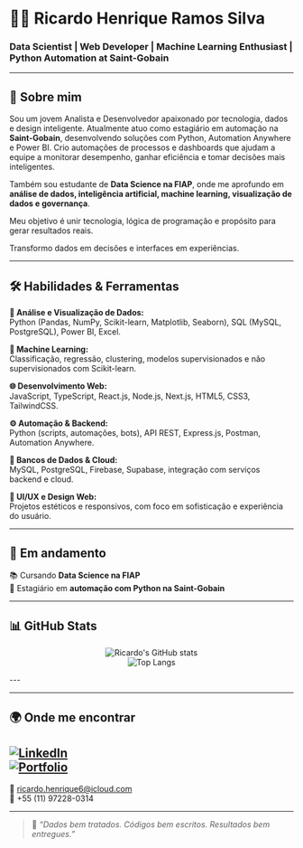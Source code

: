 # 👨‍💻 Ricardo Henrique Ramos Silva

### Data Scientist | Web Developer | Machine Learning Enthusiast | Python Automation at Saint-Gobain

---

## 🧠 Sobre mim

Sou um jovem Analista e Desenvolvedor apaixonado por tecnologia, dados e design inteligente. Atualmente atuo como estagiário em automação na **Saint-Gobain**, desenvolvendo soluções com Python, Automation Anywhere e Power BI. Crio automações de processos e dashboards que ajudam a equipe a monitorar desempenho, ganhar eficiência e tomar decisões mais inteligentes.

Também sou estudante de **Data Science na FIAP**, onde me aprofundo em **análise de dados, inteligência artificial, machine learning, visualização de dados e governança**.  

Meu objetivo é unir tecnologia, lógica de programação e propósito para gerar resultados reais.

Transformo dados em decisões e interfaces em experiências.

---

## 🛠️ Habilidades & Ferramentas

**🔎 Análise e Visualização de Dados:**  
Python (Pandas, NumPy, Scikit-learn, Matplotlib, Seaborn), SQL (MySQL, PostgreSQL), Power BI, Excel.

**🤖 Machine Learning:**  
Classificação, regressão, clustering, modelos supervisionados e não supervisionados com Scikit-learn.

**🌐 Desenvolvimento Web:**  
JavaScript, TypeScript, React.js, Node.js, Next.js, HTML5, CSS3, TailwindCSS.

**⚙️ Automação & Backend:**  
Python (scripts, automações, bots), API REST, Express.js, Postman, Automation Anywhere.

**📁 Bancos de Dados & Cloud:**  
MySQL, PostgreSQL, Firebase, Supabase, integração com serviços backend e cloud.

**🎨 UI/UX e Design Web:**  
Projetos estéticos e responsivos, com foco em sofisticação e experiência do usuário.

---

## 🚀 Em andamento

📚 Cursando **Data Science na FIAP**  
🏢 Estagiário em **automação com Python na Saint-Gobain**    

---

## 📊 GitHub Stats


<div align="center">

![Ricardo's GitHub stats](https://github-readme-stats.vercel.app/api?username=ricardohenrique1609&show_icons=true&theme=dracula&count_private=true)
<br>
![Top Langs](https://github-readme-stats.vercel.app/api/top-langs/?username=ricardohenrique1609&layout=compact&theme=dracula)

</div>
---

---

## 🌍 Onde me encontrar

[![LinkedIn](https://img.shields.io/badge/LinkedIn-blue?style=for-the-badge&logo=linkedin&logoColor=white)](https://linkedin.com/in/ricardo-henrique-28939b275)  
[![Portfolio](https://img.shields.io/badge/Portfólio-000?style=for-the-badge&logo=firefox&logoColor=white)](https://curriculoricardo.netlify.app)
---
📧 ricardo.henrique6@icloud.com  
📱 +55 (11) 97228-0314

---

> 🧭 *“Dados bem tratados. Códigos bem escritos. Resultados bem entregues.”*  


